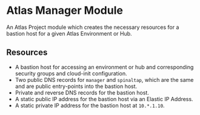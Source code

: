 # Atlas Manager Module

An Atlas Project module which creates the necessary resources for a bastion host for a given Atlas Environment or Hub.

## Resources

 - A bastion host for accessing an environment or hub and corresponding security groups and cloud-init configuration.
 - Two public DNS records for `manager` and `spinaltap`, which are the same and are public entry-points into the bastion
   host.
 - Private and reverse DNS records for the bastion host.
 - A static public IP address for the bastion host via an Elastic IP Address.
 - A static private IP address for the bastion host at `10.*.1.10`.
